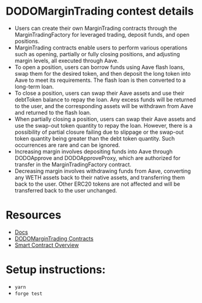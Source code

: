 # DODOMarginTrading contest details

- Users can create their own MarginTrading contracts through the MarginTradingFactory for leveraged trading, deposit funds, and open positions.
- MarginTrading contracts enable users to perform various operations such as opening, partially or fully closing positions, and adjusting margin levels, all executed through Aave.
- To open a position, users can borrow funds using Aave flash loans, swap them for the desired token, and then deposit the long token into Aave to meet its requirements. The flash loan is then converted to a long-term loan.
- To close a position, users can swap their Aave assets and use their debtToken balance to repay the loan. Any excess funds will be returned to the user, and the corresponding assets will be withdrawn from Aave and returned to the flash loan.
- When partially closing a position, users can swap their Aave assets and use the swap-out token quantity to repay the loan. However, there is a possibility of partial closure failing due to slippage or the swap-out token quantity being greater than the debt token quantity. Such occurrences are rare and can be ignored.
- Increasing margin involves depositing funds into Aave through DODOApprove and DODOApproveProxy, which are authorized for transfer in the MarginTradingFactory contract.
- Decreasing margin involves withdrawing funds from Aave, converting any WETH assets back to their native assets, and transferring them back to the user. Other ERC20 tokens are not affected and will be transferred back to the user unchanged.

# Resources

- [Docs]()
- [DODOMarginTrading Contracts ](https://github.com/DODOEX/dodo-margin-trading-contracts/tree/main/contracts/marginTrading)
- [Smart Contract Overview]()

# Setup instructions:
- `yarn`
- `forge test`
